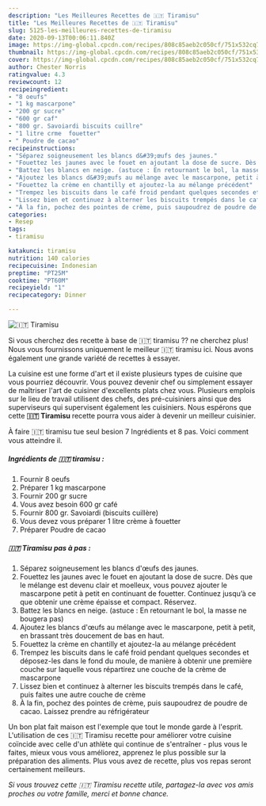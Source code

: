 ```yaml
---
description: "Les Meilleures Recettes de 🇮🇹 Tiramisu"
title: "Les Meilleures Recettes de 🇮🇹 Tiramisu"
slug: 5125-les-meilleures-recettes-de-tiramisu
date: 2020-09-13T00:06:11.840Z
image: https://img-global.cpcdn.com/recipes/808c85aeb2c050cf/751x532cq70/🇮🇹-tiramisu-photo-principale-de-la-recette.jpg
thumbnail: https://img-global.cpcdn.com/recipes/808c85aeb2c050cf/751x532cq70/🇮🇹-tiramisu-photo-principale-de-la-recette.jpg
cover: https://img-global.cpcdn.com/recipes/808c85aeb2c050cf/751x532cq70/🇮🇹-tiramisu-photo-principale-de-la-recette.jpg
author: Chester Norris
ratingvalue: 4.3
reviewcount: 12
recipeingredient:
- "8 oeufs"
- "1 kg mascarpone"
- "200 gr sucre"
- "600 gr caf"
- "800 gr. Savoiardi biscuits cuillre"
- "1 litre crme  fouetter"
- " Poudre de cacao"
recipeinstructions:
- "Séparez soigneusement les blancs d&#39;œufs des jaunes."
- "Fouettez les jaunes avec le fouet en ajoutant la dose de sucre. Dès que le mélange est devenu clair et moelleux, vous pouvez ajouter le mascarpone petit à petit en continuant de fouetter. Continuez jusqu’à ce que obtenir une crème épaisse et compact. Réservez."
- "Battez les blancs en neige. (astuce : En retournant le bol, la masse ne bougera pas)"
- "Ajoutez les blancs d&#39;œufs au mélange avec le mascarpone, petit à petit, en brassant très doucement de bas en haut."
- "Fouettez la crème en chantilly et ajoutez-la au mélange précédent"
- "Trempez les biscuits dans le café froid pendant quelques secondes et déposez-les dans le fond du moule, de manière à obtenir une première couche sur laquelle vous répartirez une couche de la crème de mascarpone"
- "Lissez bien et continuez à alterner les biscuits trempés dans le café, puis faites une autre couche de crème"
- "À la fin, pochez des pointes de crème, puis saupoudrez de poudre de cacao. Laissez prendre au réfrigérateur"
categories:
- Resep
tags:
- tiramisu

katakunci: tiramisu 
nutrition: 140 calories
recipecuisine: Indonesian
preptime: "PT25M"
cooktime: "PT60M"
recipeyield: "1"
recipecategory: Dinner

---
```



![🇮🇹 Tiramisu](https://img-global.cpcdn.com/recipes/808c85aeb2c050cf/751x532cq70/🇮🇹-tiramisu-photo-principale-de-la-recette.jpg)

Si vous cherchez des recette à base de 🇮🇹 tiramisu ?? ne cherchez plus! Nous vous fournissons uniquement le meilleur 🇮🇹 tiramisu ici. Nous avons également une grande variété de recettes à essayer.

La cuisine est une forme d'art et il existe plusieurs types de cuisine que vous pourriez découvrir. Vous pouvez devenir chef ou simplement essayer de maîtriser l'art de cuisiner d'excellents plats chez vous. Plusieurs emplois sur le lieu de travail utilisent des chefs, des pré-cuisiniers ainsi que des superviseurs qui supervisent également les cuisiniers. Nous espérons que cette <strong> 🇮🇹 Tiramisu </strong> recette pourra vous aider à devenir un meilleur cuisinier.

<!--inarticleads1-->

À faire 🇮🇹 tiramisu tue seul besion 7 Ingrédients et 8 pas. Voici comment vous atteindre il.

##### Ingrédients de 🇮🇹 tiramisu :

1. Fournir 8 oeufs
1. Préparer 1 kg mascarpone
1. Fournir 200 gr sucre
1. Vous avez besoin 600 gr café
1. Fournir 800 gr. Savoiardi (biscuits cuillère)
1. Vous devez vous préparer 1 litre crème à fouetter
1. Préparer  Poudre de cacao




<!--inarticleads2-->

##### 🇮🇹 Tiramisu pas à pas :

1. Séparez soigneusement les blancs d&#39;œufs des jaunes.
1. Fouettez les jaunes avec le fouet en ajoutant la dose de sucre. Dès que le mélange est devenu clair et moelleux, vous pouvez ajouter le mascarpone petit à petit en continuant de fouetter. Continuez jusqu’à ce que obtenir une crème épaisse et compact. Réservez.
1. Battez les blancs en neige. (astuce : En retournant le bol, la masse ne bougera pas)
1. Ajoutez les blancs d&#39;œufs au mélange avec le mascarpone, petit à petit, en brassant très doucement de bas en haut.
1. Fouettez la crème en chantilly et ajoutez-la au mélange précédent
1. Trempez les biscuits dans le café froid pendant quelques secondes et déposez-les dans le fond du moule, de manière à obtenir une première couche sur laquelle vous répartirez une couche de la crème de mascarpone
1. Lissez bien et continuez à alterner les biscuits trempés dans le café, puis faites une autre couche de crème
1. À la fin, pochez des pointes de crème, puis saupoudrez de poudre de cacao. Laissez prendre au réfrigérateur




<!--inarticleads1-->

<p>
Un bon plat fait maison est l'exemple que tout le monde garde à l'esprit. L'utilisation de ces 🇮🇹 Tiramisu recette pour améliorer votre cuisine coïncide avec celle d'un athlète qui continue de s'entraîner - plus vous le faites, mieux vous vous améliorez, apprenez le plus possible sur la préparation des aliments. Plus vous avez de recette, plus vos repas seront certainement meilleurs.
</p>

<p>
<i>Si vous trouvez cette 🇮🇹 Tiramisu recette utile, partagez-la avec vos amis proches ou votre famille, merci et bonne chance.</i>
</p>
